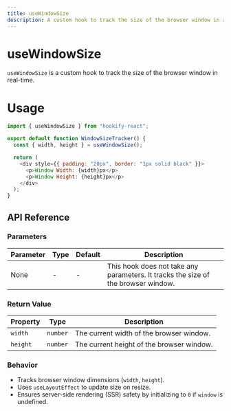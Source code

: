 ```yaml
---
title: useWindowSize
description: A custom hook to track the size of the browser window in real-time.
---
```


# useWindowSize
`useWindowSize` is a custom hook to track the size of the browser window in real-time.

# Usage  

```javascript
import { useWindowSize } from "hookify-react";

export default function WindowSizeTracker() {
  const { width, height } = useWindowSize();

  return (
    <div style={{ padding: "20px", border: "1px solid black" }}>
      <p>Window Width: {width}px</p>
      <p>Window Height: {height}px</p>
    </div>
  );
}
```

## API Reference 

### Parameters  

| Parameter | Type | Default | Description |
|-----------|------|---------|-------------|
| None | - | - | This hook does not take any parameters. It tracks the size of the browser window. |

### Return Value  

| Property | Type | Description |
|----------|------|-------------|
| `width` | `number` | The current width of the browser window. |
| `height` | `number` | The current height of the browser window. |

### Behavior  

- Tracks browser window dimensions (`width`, `height`).
- Uses `useLayoutEffect` to update size on resize.
- Ensures server-side rendering (SSR) safety by initializing to `0` if `window` is undefined.

